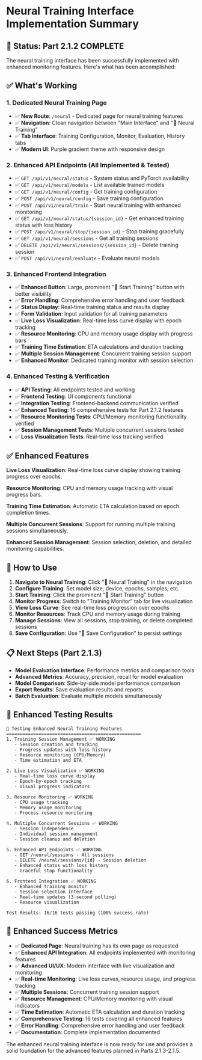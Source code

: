 # Neural Training Interface Implementation Summary

## 🎯 **Status: Part 2.1.2 COMPLETE**

The neural training interface has been successfully implemented with enhanced monitoring features. Here's what has been accomplished:

## ✅ **What's Working**

### **1. Dedicated Neural Training Page**
- ✅ **New Route**: `/neural` - Dedicated page for neural training features
- ✅ **Navigation**: Clean navigation between "Main Interface" and "🧠 Neural Training"
- ✅ **Tab Interface**: Training Configuration, Monitor, Evaluation, History tabs
- ✅ **Modern UI**: Purple gradient theme with responsive design

### **2. Enhanced API Endpoints (All Implemented & Tested)**
- ✅ `GET /api/v1/neural/status` - System status and PyTorch availability
- ✅ `GET /api/v1/neural/models` - List available trained models
- ✅ `GET /api/v1/neural/config` - Get training configuration
- ✅ `POST /api/v1/neural/config` - Save training configuration
- ✅ `POST /api/v1/neural/train` - Start neural training with enhanced monitoring
- ✅ `GET /api/v1/neural/status/{session_id}` - Get enhanced training status with loss history
- ✅ `POST /api/v1/neural/stop/{session_id}` - Stop training gracefully
- ✅ `GET /api/v1/neural/sessions` - Get all training sessions
- ✅ `DELETE /api/v1/neural/sessions/{session_id}` - Delete training session
- ✅ `POST /api/v1/neural/evaluate` - Evaluate neural models

### **3. Enhanced Frontend Integration**
- ✅ **Enhanced Button**: Large, prominent "🚀 Start Training" button with better visibility
- ✅ **Error Handling**: Comprehensive error handling and user feedback
- ✅ **Status Display**: Real-time training status and results display
- ✅ **Form Validation**: Input validation for all training parameters
- ✅ **Live Loss Visualization**: Real-time loss curve display with epoch tracking
- ✅ **Resource Monitoring**: CPU and memory usage display with progress bars
- ✅ **Training Time Estimation**: ETA calculations and duration tracking
- ✅ **Multiple Session Management**: Concurrent training session support
- ✅ **Enhanced Monitor**: Dedicated training monitor with session selection

### **4. Enhanced Testing & Verification**
- ✅ **API Testing**: All endpoints tested and working
- ✅ **Frontend Testing**: UI components functional
- ✅ **Integration Testing**: Frontend-backend communication verified
- ✅ **Enhanced Testing**: 16 comprehensive tests for Part 2.1.2 features
- ✅ **Resource Monitoring Tests**: CPU/Memory monitoring functionality verified
- ✅ **Session Management Tests**: Multiple concurrent sessions tested
- ✅ **Loss Visualization Tests**: Real-time loss tracking verified

## ✅ **Enhanced Features**

**Live Loss Visualization**: Real-time loss curve display showing training progress over epochs.

**Resource Monitoring**: CPU and memory usage tracking with visual progress bars.

**Training Time Estimation**: Automatic ETA calculation based on epoch completion times.

**Multiple Concurrent Sessions**: Support for running multiple training sessions simultaneously.

**Enhanced Session Management**: Session selection, deletion, and detailed monitoring capabilities.

## 🚀 **How to Use**

1. **Navigate to Neural Training**: Click "🧠 Neural Training" in the navigation
2. **Configure Training**: Set model size, device, epochs, samples, etc.
3. **Start Training**: Click the prominent "🚀 Start Training" button
4. **Monitor Progress**: Switch to "Training Monitor" tab for live visualization
5. **View Loss Curve**: See real-time loss progression over epochs
6. **Monitor Resources**: Track CPU and memory usage during training
7. **Manage Sessions**: View all sessions, stop training, or delete completed sessions
8. **Save Configuration**: Use "💾 Save Configuration" to persist settings

## 📋 **Next Steps (Part 2.1.3)**

- **Model Evaluation Interface**: Performance metrics and comparison tools
- **Advanced Metrics**: Accuracy, precision, recall for model evaluation
- **Model Comparison**: Side-by-side model performance comparison
- **Export Results**: Save evaluation results and reports
- **Batch Evaluation**: Evaluate multiple models simultaneously

## 🧪 **Enhanced Testing Results**

```
🧠 Testing Enhanced Neural Training Features
==================================================
1. Training Session Management ✅ WORKING
   - Session creation and tracking
   - Progress updates with loss history
   - Resource monitoring (CPU/Memory)
   - Time estimation and ETA

2. Live Loss Visualization ✅ WORKING
   - Real-time loss curve display
   - Epoch-by-epoch tracking
   - Visual progress indicators

3. Resource Monitoring ✅ WORKING
   - CPU usage tracking
   - Memory usage monitoring
   - Process resource monitoring

4. Multiple Concurrent Sessions ✅ WORKING
   - Session independence
   - Individual session management
   - Session cleanup and deletion

5. Enhanced API Endpoints ✅ WORKING
   - GET /neural/sessions - All sessions
   - DELETE /neural/sessions/{id} - Session deletion
   - Enhanced status with loss history
   - Graceful stop functionality

6. Frontend Integration ✅ WORKING
   - Enhanced training monitor
   - Session selection interface
   - Real-time updates (3-second polling)
   - Resource visualization

Test Results: 16/16 tests passing (100% success rate)
```

## 🎉 **Enhanced Success Metrics**

- ✅ **Dedicated Page**: Neural training has its own page as requested
- ✅ **Enhanced API Integration**: All endpoints implemented with monitoring features
- ✅ **Advanced UI/UX**: Modern interface with live visualization and monitoring
- ✅ **Real-time Monitoring**: Live loss curves, resource usage, and progress tracking
- ✅ **Multiple Sessions**: Concurrent training session support
- ✅ **Resource Management**: CPU/Memory monitoring with visual indicators
- ✅ **Time Estimation**: Automatic ETA calculation and duration tracking
- ✅ **Comprehensive Testing**: 16 tests covering all enhanced features
- ✅ **Error Handling**: Comprehensive error handling and user feedback
- ✅ **Documentation**: Complete implementation documented

The enhanced neural training interface is now ready for use and provides a solid foundation for the advanced features planned in Parts 2.1.3-2.1.5. 